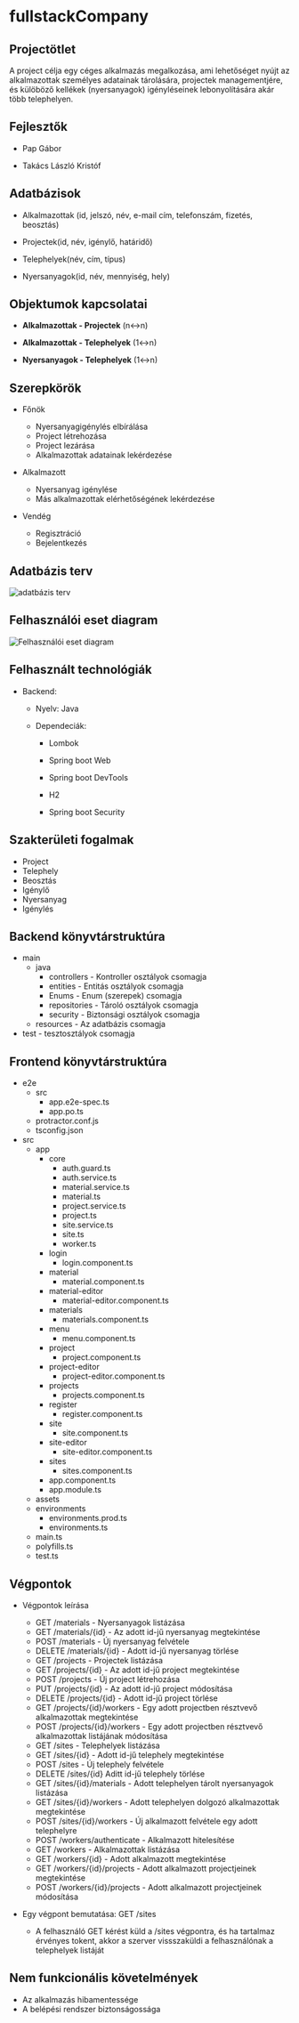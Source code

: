 # fullstackCompany
## Projectötlet
A project célja egy céges alkalmazás megalkozása, ami lehetőséget nyújt az alkalmazottak személyes adatainak tárolására, projectek managementjére, és külöböző kellékek (nyersanyagok) igényléseinek lebonyolítására akár több telephelyen.

## Fejlesztők
* Pap Gábor

* Takács László Kristóf

## Adatbázisok
* Alkalmazottak (id, jelszó, név, e-mail cím, telefonszám, fizetés, beosztás)

* Projectek(id, név, igénylő, határidő)

* Telephelyek(név, cím, típus)

* Nyersanyagok(id, név, mennyiség, hely)


## Objektumok kapcsolatai
* **Alkalmazottak - Projectek**
(n<->n)

* **Alkalmazottak - Telephelyek**
(1<->n)

* **Nyersanyagok - Telephelyek**
(1<->n)

## Szerepkörök
* Főnök
  * Nyersanyagigénylés elbírálása
  * Project létrehozása
  * Project lezárása
  * Alkalmazottak adatainak lekérdezése

* Alkalmazott
  * Nyersanyag igénylése
  * Más alkalmazottak elérhetőségének lekérdezése

* Vendég
  * Regisztráció
  * Bejelentkezés

## Adatbázis terv

![adatbázis terv](img/data.png)

## Felhasználói eset diagram

![Felhasználói eset diagram](img/UCD.png)

## Felhasznált technológiák

* Backend:

  * Nyelv: Java

  * Dependeciák:

    * Lombok

    * Spring boot Web

    * Spring boot DevTools

    * H2

    * Spring boot Security
    
## Szakterületi fogalmak

* Project
* Telephely
* Beosztás
* Igénylő
* Nyersanyag
* Igénylés

## Backend könyvtárstruktúra
* main
  * java
    * controllers - Kontroller osztályok csomagja
    * entities - Entitás osztályok csomagja
    * Enums - Enum (szerepek) csomagja
    * repositories - Tároló osztályok csomagja
    * security - Biztonsági osztályok csomagja
  * resources - Az adatbázis csomagja
* test - tesztosztályok csomagja

## Frontend könyvtárstruktúra
* e2e
  * src
    * app.e2e-spec.ts
    * app.po.ts
  * protractor.conf.js
  * tsconfig.json
* src
  * app
    * core
      * auth.guard.ts
      * auth.service.ts
      * material.service.ts
      * material.ts
      * project.service.ts
      * project.ts
      * site.service.ts
      * site.ts
      * worker.ts
    * login
      * login.component.ts
    * material
      * material.component.ts
    * material-editor
      * material-editor.component.ts
    * materials
      * materials.component.ts
    * menu
      * menu.component.ts
    * project
      * project.component.ts
    * project-editor
      * project-editor.component.ts
    * projects
      * projects.component.ts
    * register
      * register.component.ts
    * site
      * site.component.ts
    * site-editor
      * site-editor.component.ts
    * sites
      * sites.component.ts
    * app.component.ts
    * app.module.ts
  * assets
  * environments
    * environments.prod.ts
    * environments.ts
  * main.ts
  * polyfills.ts
  * test.ts

## Végpontok
* Végpontok leírása
  * GET /materials - Nyersanyagok listázása
  * GET /materials/{id} - Az adott id-jű nyersanyag megtekintése
  * POST /materials - Új nyersanyag felvétele
  * DELETE /materials/{id} - Adott id-jű nyersanyag törlése
  * GET /projects - Projectek listázása
  * GET /projects/{id} - Az adott id-jű project megtekintése
  * POST /projects - Új project létrehozása
  * PUT /projects/{id} - Az adott id-jű project módosítása
  * DELETE /projects/{id} - Adott id-jű project törlése
  * GET /projects/{id}/workers - Egy adott projectben résztvevő alkalmazottak megtekintése
  * POST /projects/{id}/workers - Egy adott projectben résztvevő alkalmazottak listájának módosítása
  * GET /sites - Telephelyek listázása
  * GET /sites/{id} - Adott id-jű telephely megtekintése
  * POST /sites - Új telephely felvétele
  * DELETE /sites/{id} Aditt id-jű telephely törlése
  * GET /sites/{id}/materials - Adott telephelyen tárolt nyersanyagok listázása
  * GET /sites/{id}/workers - Adott telephelyen dolgozó alkalmazottak megtekintése
  * POST /sites/{id}/workers - Új alkalmazott felvétele egy adott telephelyre
  * POST /workers/authenticate - Alkalmazott hitelesítése
  * GET /workers - Alkalmazottak listázása
  * GET /workers/{id} - Adott alkalmazott megtekintése
  * GET /workers/{id}/projects - Adott alkalmazott projectjeinek megtekintése
  * POST /workers/{id}/projects - Adott alkalmazott projectjeinek módosítása
  
* Egy végpont bemutatása: GET /sites
  * A felhasználó GET kérést küld a /sites végpontra, és ha tartalmaz érvényes tokent, akkor a szerver vissszaküldi a felhasználónak a telephelyek listáját

## Nem funkcionális követelmények

* Az alkalmazás hibamentessége
* A belépési rendszer biztonságossága
